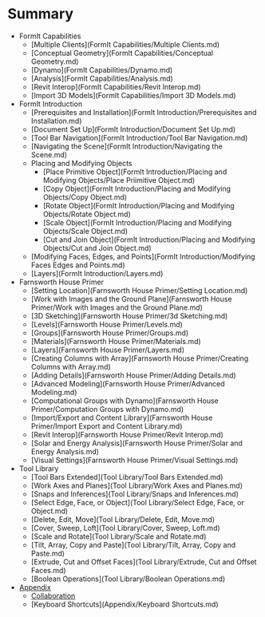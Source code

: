 # Summary

* FormIt Capabilities
    * [Multiple Clients](FormIt Capabilities/Multiple Clients.md)
    * [Conceptual Geometry](FormIt Capabilities/Conceptual Geometry.md)
    * [Dynamo](FormIt Capabilities/Dynamo.md)
    * [Analysis](FormIt Capabilities/Analysis.md)
    * [Revit Interop](FormIt Capabilities/Revit Interop.md)
    * [Import 3D Models](FormIt Capabilities/Import 3D Models.md)
* FormIt Introduction
    * [Prerequisites and Installation](FormIt Introduction/Prerequisites and Installation.md)
    * [Document Set Up](FormIt Introduction/Document Set Up.md)
    * [Tool Bar Navigation](FormIt Introduction/Tool Bar Navigation.md)
    * [Navigating the Scene](FormIt Introduction/Navigating the Scene.md)
    * Placing and Modifying Objects
        * [Place Primitive Object](FormIt Introduction/Placing and Modifying Objects/Place Priimitive Object.md)
        * [Copy Object](FormIt Introduction/Placing and Modifying Objects/Copy Object.md)
        * [Rotate Object](FormIt Introduction/Placing and Modifying Objects/Rotate Object.md)
        * [Scale Object](FormIt Introduction/Placing and Modifying Objects/Scale Object.md)
        * [Cut and Join Object](FormIt Introduction/Placing and Modifying Objects/Cut and Join Object.md)
    * [Modifying Faces, Edges, and Points](FormIt Introduction/Modifying Faces Edges and Points.md)
    * [Layers](FormIt Introduction/Layers.md)
* Farnsworth House Primer
    * [Setting Location](Farnsworth House Primer/Setting Location.md)
    * [Work with Images and the Ground Plane](Farnsworth House Primer/Work with Images and the Ground Plane.md)  
    * [3D Sketching](Farnsworth House Primer/3d Sketching.md)
    * [Levels](Farnsworth House Primer/Levels.md)
    * [Groups](Farnsworth House Primer/Groups.md)
    * [Materials](Farnsworth House Primer/Materials.md)
    * [Layers](Farnsworth House Primer/Layers.md)
    * [Creating Columns with Array](Farnsworth House Primer/Creating Columns with Array.md)
    * [Adding Details](Farnsworth House Primer/Adding Details.md)
    * [Advanced Modeling](Farnsworth House Primer/Advanced Modeling.md)
    * [Computational Groups with Dynamo](Farnsworth House Primer/Computation Groups with Dynamo.md)
    * [Import/Export and Content Library](Farnsworth House Primer/Import Export and Content Library.md)
    * [Revit Interop](Farnsworth House Primer/Revit Interop.md)
    * [Solar and Energy Analysis](Farnsworth House Primer/Solar and Energy Analysis.md)
    * [Visual Settings](Farnsworth House Primer/Visual Settings.md)
* Tool Library
    * [Tool Bars Extended](Tool Library/Tool Bars Extended.md)
    * [Work Axes and Planes](Tool Library/Work Axes and Planes.md)
    * [Snaps and Inferences](Tool Library/Snaps and Inferences.md)
    * [Select Edge, Face, or Object](Tool Library/Select Edge, Face, or Object.md)
    * [Delete, Edit, Move](Tool Library/Delete, Edit, Move.md)
    * [Cover, Sweep, Loft](Tool Library/Cover, Sweep, Loft.md)
    * [Scale and Rotate](Tool Library/Scale and Rotate.md)
    * [Tilt, Array, Copy and Paste](Tool Library/Tilt, Array, Copy and Paste.md)
    * [Extrude, Cut and Offset Faces](Tool Library/Extrude, Cut and Offset Faces.md)
    * [Boolean Operations](Tool Library/Boolean Operations.md)
* [Appendix](Appendix/Appendix.md)
    * [Collaboration](Appendix/Collaboration.md)
    * [Keyboard Shortcuts](Appendix/Keyboard Shortcuts.md)



    
    





    


